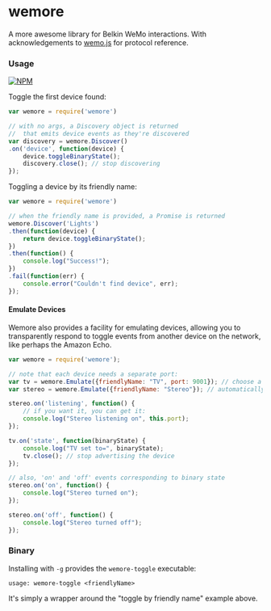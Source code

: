 wemore
======

A more awesome library for Belkin WeMo interactions. With acknowledgements to 
[wemo.js](https://github.com/thatguydan/wemo.js.git) for protocol reference.

### Usage

[![NPM](https://nodei.co/npm/wemore.png?mini=true)](https://nodei.co/npm/wemore/)

Toggle the first device found:

```javascript
var wemore = require('wemore')

// with no args, a Discovery object is returned
//  that emits device events as they're discovered
var discovery = wemore.Discover()
.on('device', function(device) {
    device.toggleBinaryState();
    discovery.close(); // stop discovering
});
```

Toggling a device by its friendly name:

```javascript
var wemore = require('wemore')

// when the friendly name is provided, a Promise is returned
wemore.Discover('Lights')
.then(function(device) {
    return device.toggleBinaryState();
})
.then(function() {
    console.log("Success!");
})
.fail(function(err) {
    console.error("Couldn't find device", err);
});

```

#### Emulate Devices

Wemore also provides a facility for emulating devices, allowing you to
transparently respond to toggle events from another device on the network,
like perhaps the Amazon Echo.

```javascript
var wemore = require('wemore');

// note that each device needs a separate port:
var tv = wemore.Emulate({friendlyName: "TV", port: 9001}); // choose a port
var stereo = wemore.Emulate({friendlyName: "Stereo"}); // automatically assigned

stereo.on('listening', function() {
    // if you want it, you can get it:
    console.log("Stereo listening on", this.port);
});

tv.on('state', function(binaryState) {
    console.log("TV set to=", binaryState);
    tv.close(); // stop advertising the device
});

// also, 'on' and 'off' events corresponding to binary state
stereo.on('on', function() {
    console.log("Stereo turned on");
});

stereo.on('off', function() {
    console.log("Stereo turned off");
});

```

### Binary

Installing with `-g` provides the `wemore-toggle` executable:

```
usage: wemore-toggle <friendlyName>
```

It's simply a wrapper around the "toggle by friendly name" example above.
